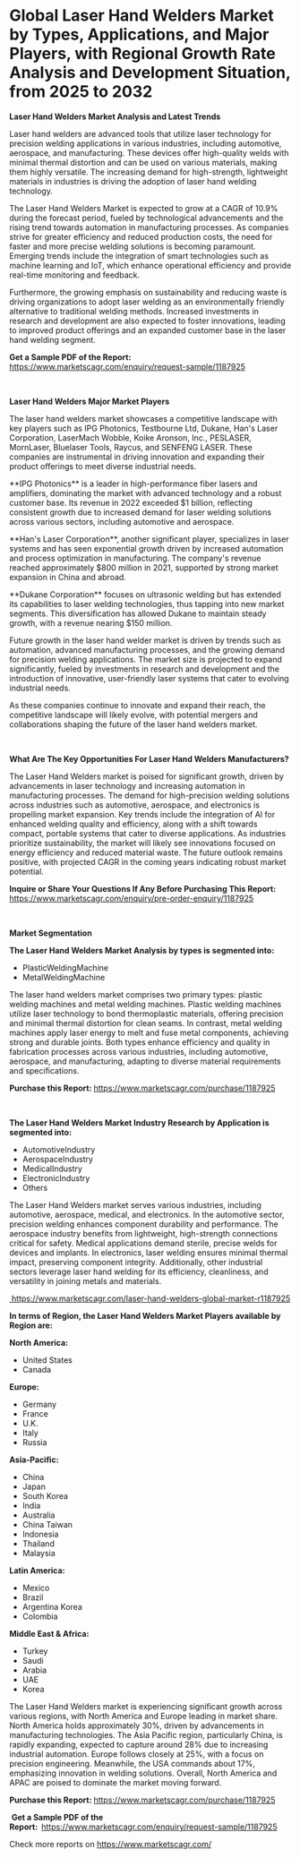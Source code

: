 <p><h1>Global Laser Hand Welders Market by Types, Applications, and Major Players, with Regional Growth Rate Analysis and Development Situation, from 2025 to 2032</h1></p><p><strong>Laser Hand Welders Market Analysis and Latest Trends</strong></p>
<p><p>Laser hand welders are advanced tools that utilize laser technology for precision welding applications in various industries, including automotive, aerospace, and manufacturing. These devices offer high-quality welds with minimal thermal distortion and can be used on various materials, making them highly versatile. The increasing demand for high-strength, lightweight materials in industries is driving the adoption of laser hand welding technology.</p><p>The Laser Hand Welders Market is expected to grow at a CAGR of 10.9% during the forecast period, fueled by technological advancements and the rising trend towards automation in manufacturing processes. As companies strive for greater efficiency and reduced production costs, the need for faster and more precise welding solutions is becoming paramount. Emerging trends include the integration of smart technologies such as machine learning and IoT, which enhance operational efficiency and provide real-time monitoring and feedback.</p><p>Furthermore, the growing emphasis on sustainability and reducing waste is driving organizations to adopt laser welding as an environmentally friendly alternative to traditional welding methods. Increased investments in research and development are also expected to foster innovations, leading to improved product offerings and an expanded customer base in the laser hand welding segment.</p></p>
<p><strong>Get a Sample PDF of the Report:&nbsp;</strong> <a href="https://www.marketscagr.com/enquiry/request-sample/1187925?utm_campaign=2529&utm_medium=2&utm_source=Github&utm_content=ia&utm_term=30032025&utm_id=laser-hand-welders">https://www.marketscagr.com/enquiry/request-sample/1187925</a></p>
<p>&nbsp;</p>
<p><strong>Laser Hand Welders Major Market Players</strong></p>
<p><p>The laser hand welders market showcases a competitive landscape with key players such as IPG Photonics, Testbourne Ltd, Dukane, Han's Laser Corporation, LaserMach Wobble, Koike Aronson, Inc., PESLASER, MornLaser, Bluelaser Tools, Raycus, and SENFENG LASER. These companies are instrumental in driving innovation and expanding their product offerings to meet diverse industrial needs.</p><p>**IPG Photonics** is a leader in high-performance fiber lasers and amplifiers, dominating the market with advanced technology and a robust customer base. Its revenue in 2022 exceeded $1 billion, reflecting consistent growth due to increased demand for laser welding solutions across various sectors, including automotive and aerospace.</p><p>**Han's Laser Corporation**, another significant player, specializes in laser systems and has seen exponential growth driven by increased automation and process optimization in manufacturing. The company's revenue reached approximately $800 million in 2021, supported by strong market expansion in China and abroad.</p><p>**Dukane Corporation** focuses on ultrasonic welding but has extended its capabilities to laser welding technologies, thus tapping into new market segments. This diversification has allowed Dukane to maintain steady growth, with a revenue nearing $150 million.</p><p>Future growth in the laser hand welder market is driven by trends such as automation, advanced manufacturing processes, and the growing demand for precision welding applications. The market size is projected to expand significantly, fueled by investments in research and development and the introduction of innovative, user-friendly laser systems that cater to evolving industrial needs.</p><p>As these companies continue to innovate and expand their reach, the competitive landscape will likely evolve, with potential mergers and collaborations shaping the future of the laser hand welders market.</p></p>
<p>&nbsp;</p>
<p><strong>What Are The Key Opportunities For Laser Hand Welders Manufacturers?</strong></p>
<p><p>The Laser Hand Welders market is poised for significant growth, driven by advancements in laser technology and increasing automation in manufacturing processes. The demand for high-precision welding solutions across industries such as automotive, aerospace, and electronics is propelling market expansion. Key trends include the integration of AI for enhanced welding quality and efficiency, along with a shift towards compact, portable systems that cater to diverse applications. As industries prioritize sustainability, the market will likely see innovations focused on energy efficiency and reduced material waste. The future outlook remains positive, with projected CAGR in the coming years indicating robust market potential.</p></p>
<p><strong>Inquire or Share Your Questions If Any Before Purchasing This Report:</strong> <a href="https://www.marketscagr.com/enquiry/pre-order-enquiry/1187925?utm_campaign=2529&utm_medium=2&utm_source=Github&utm_content=ia&utm_term=30032025&utm_id=laser-hand-welders">https://www.marketscagr.com/enquiry/pre-order-enquiry/1187925</a></p>
<p>&nbsp;</p>
<p><strong>Market Segmentation</strong></p>
<p><strong>The Laser Hand Welders Market Analysis by types is segmented into:</strong></p>
<p><ul><li>PlasticWeldingMachine</li><li>MetalWeldingMachine</li></ul></p>
<p><p>The laser hand welders market comprises two primary types: plastic welding machines and metal welding machines. Plastic welding machines utilize laser technology to bond thermoplastic materials, offering precision and minimal thermal distortion for clean seams. In contrast, metal welding machines apply laser energy to melt and fuse metal components, achieving strong and durable joints. Both types enhance efficiency and quality in fabrication processes across various industries, including automotive, aerospace, and manufacturing, adapting to diverse material requirements and specifications.</p></p>
<p><strong>Purchase this Report:&nbsp;</strong><a href="https://www.marketscagr.com/purchase/1187925?utm_campaign=2529&utm_medium=2&utm_source=Github&utm_content=ia&utm_term=30032025&utm_id=laser-hand-welders">https://www.marketscagr.com/purchase/1187925</a></p>
<p>&nbsp;</p>
<p><strong>The Laser Hand Welders Market Industry Research by Application is segmented into:</strong></p>
<p><ul><li>AutomotiveIndustry</li><li>AerospaceIndustry</li><li>MedicalIndustry</li><li>ElectronicIndustry</li><li>Others</li></ul></p>
<p><p>The Laser Hand Welders market serves various industries, including automotive, aerospace, medical, and electronics. In the automotive sector, precision welding enhances component durability and performance. The aerospace industry benefits from lightweight, high-strength connections critical for safety. Medical applications demand sterile, precise welds for devices and implants. In electronics, laser welding ensures minimal thermal impact, preserving component integrity. Additionally, other industrial sectors leverage laser hand welding for its efficiency, cleanliness, and versatility in joining metals and materials.</p></p>
<p><a href="https://www.marketscagr.com/laser-hand-welders-global-market-r1187925?utm_campaign=2529&utm_medium=2&utm_source=Github&utm_content=ia&utm_term=30032025&utm_id=laser-hand-welders">&nbsp;https://www.marketscagr.com/laser-hand-welders-global-market-r1187925</a></p>
<p><strong>In terms of Region, the Laser Hand Welders Market Players available by Region are:</strong></p>
<p>
    <p> <strong> North America: </strong>
        <ul>
            <li>United States</li>
            <li>Canada</li>
        </ul>
        </p> 
    <p> <strong> Europe: </strong>
        <ul>
            <li>Germany</li>
            <li>France</li>
            <li>U.K.</li>
            <li>Italy</li>
            <li>Russia</li>
        </ul>
        </p> 
    <p> <strong> Asia-Pacific: </strong>
        <ul>
            <li>China</li>
            <li>Japan</li>
            <li>South Korea</li>
            <li>India</li>
            <li>Australia</li>
            <li>China Taiwan</li>
            <li>Indonesia</li>
            <li>Thailand</li>
            <li>Malaysia</li>
        </ul>
        </p> 
    <p> <strong> Latin America: </strong>
        <ul>
            <li>Mexico</li>
            <li>Brazil</li>
            <li>Argentina Korea</li>
            <li>Colombia</li>
        </ul>
        </p> 
    <p> <strong> Middle East & Africa: </strong>
        <ul>
            <li>Turkey</li>
            <li>Saudi</li>
            <li>Arabia</li>
            <li>UAE</li>
            <li>Korea</li>
        </ul>
    </p>
    </p>
<p><p>The Laser Hand Welders market is experiencing significant growth across various regions, with North America and Europe leading in market share. North America holds approximately 30%, driven by advancements in manufacturing technologies. The Asia Pacific region, particularly China, is rapidly expanding, expected to capture around 28% due to increasing industrial automation. Europe follows closely at 25%, with a focus on precision engineering. Meanwhile, the USA commands about 17%, emphasizing innovation in welding solutions. Overall, North America and APAC are poised to dominate the market moving forward.</p></p>
<p><strong>Purchase this Report: </strong><a href="https://www.marketscagr.com/purchase/1187925?utm_campaign=2529&utm_medium=2&utm_source=Github&utm_content=ia&utm_term=30032025&utm_id=laser-hand-welders">https://www.marketscagr.com/purchase/1187925</a></p>
<p>&nbsp;<strong>Get a Sample PDF of the Report:&nbsp;&nbsp;</strong><a href="https://www.marketscagr.com/enquiry/request-sample/1187925?utm_campaign=2529&utm_medium=2&utm_source=Github&utm_content=ia&utm_term=30032025&utm_id=laser-hand-welders">https://www.marketscagr.com/enquiry/request-sample/1187925</a></p>
<p><strong></strong></p>
<p>Check more reports on <a href="https://www.marketscagr.com/?utm_campaign=2529&utm_medium=2&utm_source=Github&utm_content=ia&utm_term=30032025&utm_id=laser-hand-welders">https://www.marketscagr.com/</a></p>